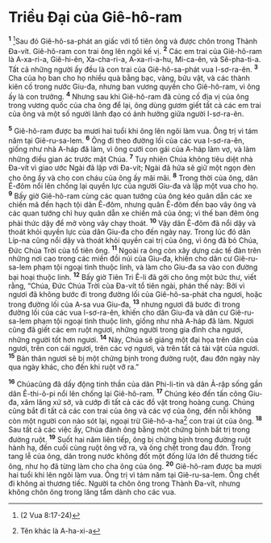 # Triều Ðại của Giê-hô-ram
<sup><b>1</b></sup> [^1*]Sau đó Giê-hô-sa-phát an giấc với tổ tiên ông và được chôn trong Thành Ða-vít. Giê-hô-ram con trai ông lên ngôi kế vị. <sup><b>2</b></sup> Các em trai của Giê-hô-ram là A-xa-ri-a, Giê-hi-ên, Xa-cha-ri-a, A-xa-ri-a-hu, Mi-ca-ên, và Sê-pha-ti-a. Tất cả những người ấy đều là con trai của Giê-hô-sa-phát vua I-sơ-ra-ên. <sup><b>3</b></sup> Cha của họ ban cho họ nhiều quà bằng bạc, vàng, bửu vật, và các thành kiên cố trong nước Giu-đa, nhưng ban vương quyền cho Giê-hô-ram, vì ông ấy là con trưởng. <sup><b>4</b></sup> Nhưng sau khi Giê-hô-ram đã củng cố địa vị của ông trong vương quốc của cha ông để lại, ông dùng gươm giết tất cả các em trai của ông và một số người lãnh đạo có ảnh hưởng giữa người I-sơ-ra-ên.

<sup><b>5</b></sup> Giê-hô-ram được ba mươi hai tuổi khi ông lên ngôi làm vua. Ông trị vì tám năm tại Giê-ru-sa-lem. <sup><b>6</b></sup> Ông đi theo đường lối của các vua I-sơ-ra-ên, giống như nhà A-háp đã làm, vì ông cưới con gái của A-háp làm vợ, và làm những điều gian ác trước mặt Chúa. <sup><b>7</b></sup> Tuy nhiên Chúa không tiêu diệt nhà Ða-vít vì giao ước Ngài đã lập với Ða-vít; Ngài đã hứa sẽ giữ một ngọn đèn cho ông ấy và cho con cháu của ông ấy mãi mãi. <sup><b>8</b></sup> Trong thời của ông, dân Ê-đôm nổi lên chống lại quyền lực của người Giu-đa và lập một vua cho họ. <sup><b>9</b></sup> Bấy giờ Giê-hô-ram cùng các quan tướng của ông kéo quân dẫn các xe chiến mã đến hạch tội dân Ê-đôm, nhưng quân Ê-đôm đến bao vây ông và các quan tướng chỉ huy quân dẫn xe chiến mã của ông; vì thế ban đêm ông phải thức dậy để mở vòng vây chạy thoát. <sup><b>10</b></sup> Vậy dân Ê-đôm đã nổi dậy và thoát khỏi quyền lực của dân Giu-đa cho đến ngày nay. Trong lúc đó dân Líp-na cũng nổi dậy và thoát khỏi quyền cai trị của ông, vì ông đã bỏ Chúa, Ðức Chúa Trời của tổ tiên ông. <sup><b>11</b></sup> Ngoài ra ông còn xây dựng các tế đàn trên những nơi cao trong các miền đồi núi của Giu-đa, khiến cho dân cư Giê-ru-sa-lem phạm tội ngoại tình thuộc linh, và làm cho Giu-đa sa vào con đường bại hoại thuộc linh. <sup><b>12</b></sup> Bấy giờ Tiên Tri Ê-li đã gởi cho ông một bức thư, viết rằng, “Chúa, Ðức Chúa Trời của Ða-vít tổ tiên ngài, phán thế này: Bởi vì ngươi đã không bước đi trong đường lối của Giê-hô-sa-phát cha ngươi, hoặc trong đường lối của A-sa vua Giu-đa, <sup><b>13</b></sup> nhưng ngươi đã bước đi trong đường lối của các vua I-sơ-ra-ên, khiến cho dân Giu-đa và dân cư Giê-ru-sa-lem phạm tội ngoại tình thuộc linh, giống như nhà A-háp đã làm. Ngươi cũng đã giết các em ruột ngươi, những người trong gia đình cha ngươi, những người tốt hơn ngươi. <sup><b>14</b></sup> Này, Chúa sẽ giáng một đại họa trên dân của ngươi, trên con cái ngươi, trên các vợ ngươi, và trên tất cả tài vật của ngươi. <sup><b>15</b></sup> Bản thân ngươi sẽ bị một chứng bịnh trong đường ruột, đau đớn ngày này qua ngày khác, cho đến khi ruột vỡ ra.”

<sup><b>16</b></sup> Chúacũng đã dấy động tinh thần của dân Phi-li-tin và dân Ả-rập sống gần dân Ê-thi-ô-pi nổi lên chống lại Giê-hô-ram. <sup><b>17</b></sup> Chúng kéo đến tấn công Giu-đa, xâm lăng xứ sở, và cướp đi tất cả các đồ vật trong hoàng cung. Chúng cũng bắt đi tất cả các con trai của ông và các vợ của ông, đến nỗi không còn một người con nào sót lại, ngoại trừ Giê-hô-a-ha[^1] con trai út của ông. <sup><b>18</b></sup> Sau tất cả các việc ấy, Chúa đánh ông bằng một chứng bịnh bất trị trong đường ruột. <sup><b>19</b></sup> Suốt hai năm liên tiếp, ông bị chứng bịnh trong đường ruột hành hạ, đến cuối cùng ruột ông vỡ ra, và ông chết trong đau đớn. Trong tang lễ của ông, dân trong nước không đốt một đống lửa lớn để thương tiếc ông, như họ đã từng làm cho cha ông của ông. <sup><b>20</b></sup> Giê-hô-ram được ba mươi hai tuổi khi lên ngôi làm vua. Ông trị vì tám năm tại Giê-ru-sa-lem. Ông chết đi không ai thương tiếc. Người ta chôn ông trong Thành Ða-vít, nhưng không chôn ông trong lăng tẩm dành cho các vua.

[^1]: Tên khác là A-ha-xi-a
[^1*]: (2 Vua 8:17-24)
